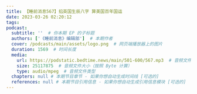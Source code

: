 ```yaml
---
title: 【睡前消息567】掐英国生辰八字 算美国百年国运
date: 2023-03-26 02:20:12
tags:
podcast:
  subtitle: ''  # 你本期 EP 的子标题
  authors: ['《睡前消息》编辑部']  # 本期作者
  cover: /podcasts/main/assets/logo.png  # 网页端播放器上的图片
  duration: 1569  # 时间长度
  media:
    url: https://podstatic.bedtime.news/main/501-600/567.mp3  # 音频文件
    size: 25117875  # 音频文件大小（按照 Byte 计算）
    type: audio/mpeg  # 音频文件类型
  chapters: null # 本期节目章节 - 如果你想自动生成时间线 [可选的]
  references: null # 本期节目引用信息 - 如果你想自动生成引用信息模块 [可选的]
---
```

